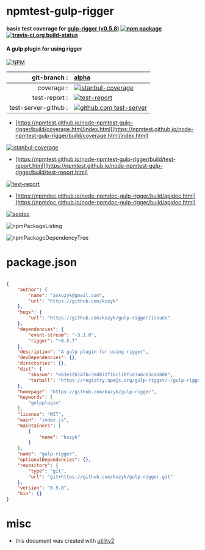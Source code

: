 # npmtest-gulp-rigger

#### basic test coverage for  [gulp-rigger (v0.5.8)](https://github.com/kuzyk/gulp-rigger)  [![npm package](https://img.shields.io/npm/v/npmtest-gulp-rigger.svg?style=flat-square)](https://www.npmjs.org/package/npmtest-gulp-rigger) [![travis-ci.org build-status](https://api.travis-ci.org/npmtest/node-npmtest-gulp-rigger.svg)](https://travis-ci.org/npmtest/node-npmtest-gulp-rigger)

#### A gulp plugin for using rigger

[![NPM](https://nodei.co/npm/gulp-rigger.png?downloads=true&downloadRank=true&stars=true)](https://www.npmjs.com/package/gulp-rigger)

| git-branch : | [alpha](https://github.com/npmtest/node-npmtest-gulp-rigger/tree/alpha)|
|--:|:--|
| coverage : | [![istanbul-coverage](https://npmtest.github.io/node-npmtest-gulp-rigger/build/coverage.badge.svg)](https://npmtest.github.io/node-npmtest-gulp-rigger/build/coverage.html/index.html)|
| test-report : | [![test-report](https://npmtest.github.io/node-npmtest-gulp-rigger/build/test-report.badge.svg)](https://npmtest.github.io/node-npmtest-gulp-rigger/build/test-report.html)|
| test-server-github : | [![github.com test-server](https://npmtest.github.io/node-npmtest-gulp-rigger/GitHub-Mark-32px.png)](https://npmtest.github.io/node-npmtest-gulp-rigger/build/app/index.html) | | build-artifacts : | [![build-artifacts](https://npmtest.github.io/node-npmtest-gulp-rigger/glyphicons_144_folder_open.png)](https://github.com/npmtest/node-npmtest-gulp-rigger/tree/gh-pages/build)|

- [https://npmtest.github.io/node-npmtest-gulp-rigger/build/coverage.html/index.html](https://npmtest.github.io/node-npmtest-gulp-rigger/build/coverage.html/index.html)

[![istanbul-coverage](https://npmtest.github.io/node-npmtest-gulp-rigger/build/screenCapture.buildCi.browser.%252Ftmp%252Fbuild%252Fcoverage.lib.html.png)](https://npmtest.github.io/node-npmtest-gulp-rigger/build/coverage.html/index.html)

- [https://npmtest.github.io/node-npmtest-gulp-rigger/build/test-report.html](https://npmtest.github.io/node-npmtest-gulp-rigger/build/test-report.html)

[![test-report](https://npmtest.github.io/node-npmtest-gulp-rigger/build/screenCapture.buildCi.browser.%252Ftmp%252Fbuild%252Ftest-report.html.png)](https://npmtest.github.io/node-npmtest-gulp-rigger/build/test-report.html)

- [https://npmdoc.github.io/node-npmdoc-gulp-rigger/build/apidoc.html](https://npmdoc.github.io/node-npmdoc-gulp-rigger/build/apidoc.html)

[![apidoc](https://npmdoc.github.io/node-npmdoc-gulp-rigger/build/screenCapture.buildCi.browser.%252Ftmp%252Fbuild%252Fapidoc.html.png)](https://npmdoc.github.io/node-npmdoc-gulp-rigger/build/apidoc.html)

![npmPackageListing](https://npmtest.github.io/node-npmtest-gulp-rigger/build/screenCapture.npmPackageListing.svg)

![npmPackageDependencyTree](https://npmtest.github.io/node-npmtest-gulp-rigger/build/screenCapture.npmPackageDependencyTree.svg)



# package.json

```json

{
    "author": {
        "name": "askuzyk@gmail.com",
        "url": "https://github.com/kuzyk"
    },
    "bugs": {
        "url": "https://github.com/kuzyk/gulp-rigger/issues"
    },
    "dependencies": {
        "event-stream": "~3.1.0",
        "rigger": "~0.5.7"
    },
    "description": "A gulp plugin for using rigger",
    "devDependencies": {},
    "directories": {},
    "dist": {
        "shasum": "e61e12b147bc3ed872f16c110fce3a6c63cad600",
        "tarball": "https://registry.npmjs.org/gulp-rigger/-/gulp-rigger-0.5.8.tgz"
    },
    "homepage": "https://github.com/kuzyk/gulp-rigger",
    "keywords": [
        "gulpplugin"
    ],
    "license": "MIT",
    "main": "index.js",
    "maintainers": [
        {
            "name": "kuzyk"
        }
    ],
    "name": "gulp-rigger",
    "optionalDependencies": {},
    "repository": {
        "type": "git",
        "url": "git+https://github.com/kuzyk/gulp-rigger.git"
    },
    "version": "0.5.8",
    "bin": {}
}
```



# misc
- this document was created with [utility2](https://github.com/kaizhu256/node-utility2)

